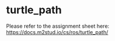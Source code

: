 # turtle_path

Please refer to the assignment sheet here: https://docs.m2stud.io/cs/ros/turtle_path/
